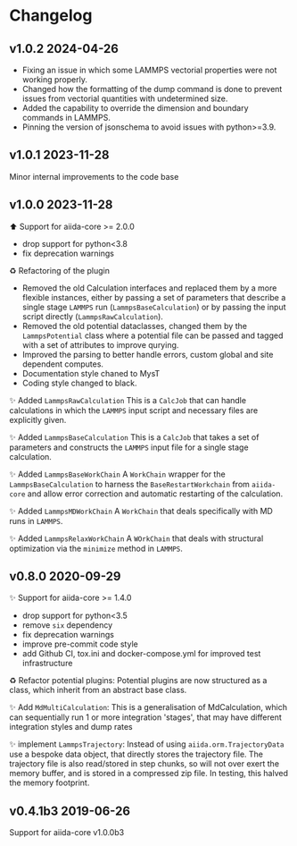 # Changelog

## v1.0.2 2024-04-26

- Fixing an issue in which some LAMMPS vectorial properties were not working properly.
- Changed how the formatting of the dump command is done to prevent issues from vectorial quantities with undetermined size.
- Added the capability to override the dimension and boundary commands in LAMMPS.
- Pinning the version of jsonschema to avoid issues with python>=3.9.

## v1.0.1 2023-11-28

Minor internal improvements to the code base

## v1.0.0 2023-11-28

⬆️ Support for aiida-core >= 2.0.0

- drop support for python<3.8
- fix deprecation warnings

♻️ Refactoring of the plugin
- Removed the old Calculation interfaces and replaced them by a more flexible instances, either by passing a set of parameters that describe a single stage `LAMMPS` run (`LammpsBaseCalculation`) or by passing the input script directly (`LammpsRawCalculation`).
- Removed the old potential dataclasses, changed them by the `LammpsPotential` class where a potential file can be passed and tagged with a set of attributes to improve qurying.
- Improved the parsing to better handle errors, custom global and site dependent computes.
- Documentation style chaned to MysT
- Coding style changed to black.


✨ Added `LammpsRawCalculation`
This is a `CalcJob` that can handle calculations in which the `LAMMPS` input script and necessary files are explicitly given.

✨ Added `LammpsBaseCalculation`
This is a `CalcJob` that takes a set of parameters and constructs the `LAMMPS` input file for a single stage calculation.

✨ Added `LammpsBaseWorkChain`
A `WorkChain` wrapper for the `LammpsBaseCalculation` to harness the `BaseRestartWorkchain` from `aiida-core` and allow error correction and automatic restarting of the calculation.

✨ Added `LammpsMDWorkChain`
A `WorkChain` that deals specifically with MD runs in `LAMMPS`.

✨ Added `LammpsRelaxWorkChain`
A `WOrkChain` that deals with structural optimization via the `minimize` method in `LAMMPS`.


## v0.8.0  2020-09-29

✨ Support for aiida-core >= 1.4.0

- drop support for python<3.5
- remove `six` dependency
- fix deprecation warnings
- improve pre-commit code style
- add Github CI, tox.ini and docker-compose.yml for improved test infrastructure

♻️ Refactor potential plugins:
Potential plugins are now structured as a class, which inherit from an abstract base class.

✨ Add `MdMultiCalculation`:
This is a generalisation of MdCalculation, which can sequentially run 1 or more integration 'stages', that may have different integration styles and dump rates

✨ implement `LammpsTrajectory`: Instead of using `aiida.orm.TrajectoryData` use a bespoke data object, that directly stores the trajectory file. The trajectory file is also read/stored in step chunks, so will not over exert the memory buffer, and is stored in a compressed zip file. In testing, this halved the memory footprint.

## v0.4.1b3  2019-06-26

Support for aiida-core v1.0.0b3
